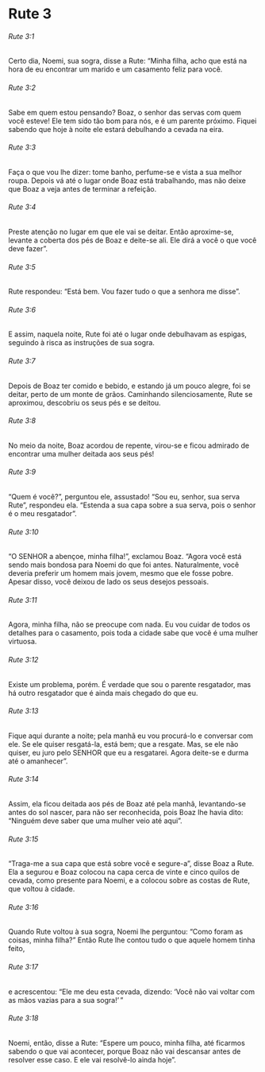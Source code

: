 # Rute 3

###### Rute 3:1

Certo dia, Noemi, sua sogra, disse a Rute: “Minha filha, acho que está na hora de eu encontrar um marido e um casamento feliz para você.

###### Rute 3:2

Sabe em quem estou pensando? Boaz, o senhor das servas com quem você esteve! Ele tem sido tão bom para nós, e é um parente próximo. Fiquei sabendo que hoje à noite ele estará debulhando a cevada na eira.

###### Rute 3:3

Faça o que vou lhe dizer: tome banho, perfume-se e vista a sua melhor roupa. Depois vá até o lugar onde Boaz está trabalhando, mas não deixe que Boaz a veja antes de terminar a refeição.

###### Rute 3:4

Preste atenção no lugar em que ele vai se deitar. Então aproxime-se, levante a coberta dos pés de Boaz e deite-se ali. Ele dirá a você o que você deve fazer”.

###### Rute 3:5

Rute respondeu: “Está bem. Vou fazer tudo o que a senhora me disse”.

###### Rute 3:6

E assim, naquela noite, Rute foi até o lugar onde debulhavam as espigas, seguindo à risca as instruções de sua sogra.

###### Rute 3:7

Depois de Boaz ter comido e bebido, e estando já um pouco alegre, foi se deitar, perto de um monte de grãos. Caminhando silenciosamente, Rute se aproximou, descobriu os seus pés e se deitou.

###### Rute 3:8

No meio da noite, Boaz acordou de repente, virou-se e ficou admirado de encontrar uma mulher deitada aos seus pés!

###### Rute 3:9

“Quem é você?”, perguntou ele, assustado! “Sou eu, senhor, sua serva Rute”, respondeu ela. “Estenda a sua capa sobre a sua serva, pois o senhor é o meu resgatador”.

###### Rute 3:10

“O SENHOR a abençoe, minha filha!”, exclamou Boaz. “Agora você está sendo mais bondosa para Noemi do que foi antes. Naturalmente, você deveria preferir um homem mais jovem, mesmo que ele fosse pobre. Apesar disso, você deixou de lado os seus desejos pessoais.

###### Rute 3:11

Agora, minha filha, não se preocupe com nada. Eu vou cuidar de todos os detalhes para o casamento, pois toda a cidade sabe que você é uma mulher virtuosa.

###### Rute 3:12

Existe um problema, porém. É verdade que sou o parente resgatador, mas há outro resgatador que é ainda mais chegado do que eu.

###### Rute 3:13

Fique aqui durante a noite; pela manhã eu vou procurá-lo e conversar com ele. Se ele quiser resgatá-la, está bem; que a resgate. Mas, se ele não quiser, eu juro pelo SENHOR que eu a resgatarei. Agora deite-se e durma até o amanhecer”.

###### Rute 3:14

Assim, ela ficou deitada aos pés de Boaz até pela manhã, levantando-se antes do sol nascer, para não ser reconhecida, pois Boaz lhe havia dito: “Ninguém deve saber que uma mulher veio até aqui”.

###### Rute 3:15

“Traga-me a sua capa que está sobre você e segure-a”, disse Boaz a Rute. Ela a segurou e Boaz colocou na capa cerca de vinte e cinco quilos de cevada, como presente para Noemi, e a colocou sobre as costas de Rute, que voltou à cidade.

###### Rute 3:16

Quando Rute voltou à sua sogra, Noemi lhe perguntou: “Como foram as coisas, minha filha?” Então Rute lhe contou tudo o que aquele homem tinha feito,

###### Rute 3:17

e acrescentou: “Ele me deu esta cevada, dizendo: ‘Você não vai voltar com as mãos vazias para a sua sogra!’ ”

###### Rute 3:18

Noemi, então, disse a Rute: “Espere um pouco, minha filha, até ficarmos sabendo o que vai acontecer, porque Boaz não vai descansar antes de resolver esse caso. E ele vai resolvê-lo ainda hoje”.

